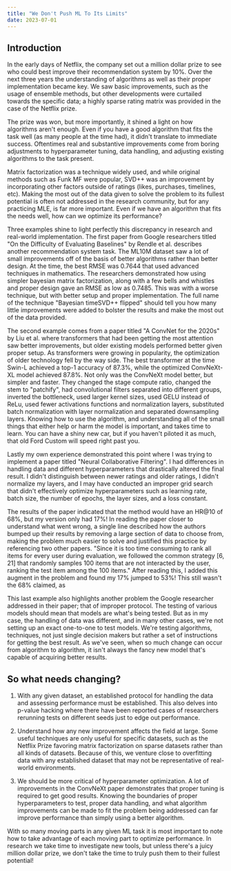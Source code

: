 ```yaml
---
title: "We Don't Push ML To Its Limits"
date: 2023-07-01
---
```


## Introduction ##
In the early days of Netflix, the company set out a million dollar prize to see who could best improve their recommendation system by 10%. Over the next three years the understanding of algorithms as well as their proper implementation became key. We saw basic improvements, such as the usage of ensemble methods, but other developments were curtailed towards the specific data; a highly sparse rating matrix was provided in the case of the Netflix prize.

The prize was won, but more importantly, it shined a light on how algorithms aren't enough. Even if you have a good algorithm that fits the task well (as many people at the time had), it didn't translate to immediate success. Oftentimes real and substantive improvements come from boring adjustments to hyperparameter tuning, data handling, and adjusting existing algorithms to the task present.

Matrix factorization was a technique widely used, and while original methods such as Funk MF were popular, SVD++ was an improvement by incorporating other factors outside of ratings (likes, purchases, timelines, etc). Making the most out of the data given to solve the problem to its fullest potential is often not addressed in the research community, but for any practicing MLE, is far more important. Even if we have an algorithm that fits the needs well, how can we optimize its performance?

Three examples shine to light perfectly this discrepancy in research and real-world implementation. The first paper from Google researchers titled "On the Difficulty of Evaluating Baselines" by Rendle et al. describes another recommendation system task. The ML10M dataset saw a lot of small improvements off of the basis of better algorithms rather than better design. At the time, the best RMSE was 0.7644 that used advanced techniques in mathematics. The researchers demonstrated how using simpler bayesian matrix factorization, along with a few bells and whistles and proper design gave an RMSE as low as 0.7485. This was with a worse technique, but with better setup and proper implementation. The full name of the technique "Bayesian timeSVD++ flipped" should tell you how many little improvements were added to bolster the results and make the most out of the data provided.

The second example comes from a paper titled "A ConvNet for the 2020s" by Liu et al. where transformers that had been getting the most attention saw better improvements, but older existing models performed better given proper setup. As transformers were growing in popularity, the optimization of older technology fell by the way side. The best transformer at the time Swin-L achieved a top-1 accuracy of 87.3%, while the optimized ConvNeXt-XL model achieved 87.8%. Not only was the ConvNeXt model better, but simpler and faster. They changed the stage compute ratio, changed the stem to "patchify", had convolutional filters separated into different groups, inverted the bottleneck, used larger kernel sizes, used GELU instead of ReLu, used fewer activations functions and normalization layers, substituted batch normalization with layer normalization and separated downsampling layers. Knowing how to use the algorithm, and understanding all of the small things that either help or harm the model is important, and takes time to learn. You can have a shiny new car, but if you haven't piloted it as much, that old Ford Custom will speed right past you.

Lastly my own experience demonstrated this point where I was trying to implement a paper titled "Neural Collaborative Filtering". I had differences in handling data and different hyperparameters that drastically altered the final result. I didn't distinguish between newer ratings and older ratings, I didn't normalize my layers, and I may have conducted an improper grid search that didn't effectively optimize hyperparameters such as learning rate, batch size, the number of epochs, the layer sizes, and a loss constant.

The results of the paper indicated that the method would have an HR@10 of 68%, but my version only had 17%! In reading the paper closer to understand what went wrong, a single line described how the authors bumped up their results by removing a large section of data to choose from, making the problem much easier to solve and justified this practice by referencing two other papers. "Since it is too time consuming to rank all items for every user during evaluation, we followed the common strategy [6, 21] that randomly samples 100 items that are not interacted by the user, ranking the test item among the 100 items." After reading this, I added this augment in the problem and found my 17% jumped to 53%! This still wasn't the 68% claimed, as 

This last example also highlights another problem the Google researcher addressed in their paper; that of improper protocol. The testing of various models should mean that models are what's being tested. But as in my case, the handling of data was different, and in many other cases, we're not setting up an exact one-to-one to test models. We're testing algorithms, techniques, not just single decision makers but rather a set of instructions for getting the best result. As we've seen, when so much change can occur from algorithm to algorithm, it isn't always the fancy new model that's capable of acquiring better results.

## So what needs changing? ##

1. With any given dataset, an established protocol for handling the data and assessing performance must be established. This also delves into p-value hacking where there have been reported cases of researchers rerunning tests on different seeds just to edge out performance.

2. Understand how any new improvement affects the field at large. Some useful techniques are only useful for specific datasets, such as the Netflix Prize favoring matrix factorization on sparse datasets rather than all kinds of datasets. Because of this, we venture close to overfitting data with any established dataset that may not be representative of real-world environments.

3. We should be more critical of hyperparameter optimization. A lot of improvements in the ConvNeXt paper demonstrates that proper tuning is required to get good results. Knowing the boundaries of proper hyperparameters to test, proper data handling, and what algorithm improvements can be made to fit the problem being addressed can far improve performance than simply using a better algorithm.

With so many moving parts in any given ML task it is most important to note how to take advantage of each moving part to optimize performance. In research we take time to investigate new tools, but unless there's a juicy million dollar prize, we don't take the time to truly push them to their fullest potential!
